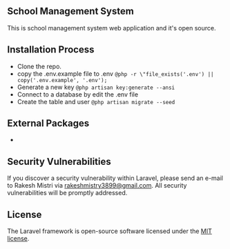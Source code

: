 ## School Management System
This is school management system web application and it's open source.

## Installation Process
- Clone the repo.
- copy the .env.example file to .env `@php -r \"file_exists('.env') || copy('.env.example', '.env');`
- Generate a new key `@php artisan key:generate --ansi`
- Connect to a database by edit the .env file
- Create the table and user `@php artisan migrate --seed`



## External Packages

- 

## Security Vulnerabilities

If you discover a security vulnerability within Laravel, please send an e-mail to Rakesh Mistri via [rakeshmistry3899@gmail.com](mailto:taylor@laravel.com). All security vulnerabilities will be promptly addressed.

## License

The Laravel framework is open-source software licensed under the [MIT license](https://opensource.org/licenses/MIT).
